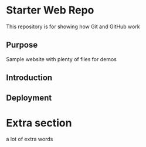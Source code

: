 # Starter Web Repo

This repository is for showing how Git and GitHub work

## Purpose

Sample website with plenty of files for demos

## Introduction

## Deployment

# Extra section
a lot of extra words
